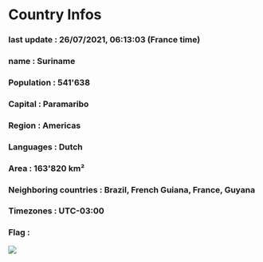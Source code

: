 # Country  Infos
### last update : 26/07/2021, 06:13:03 (France time)

### name : Suriname
### Population : 541'638
### Capital : Paramaribo
### Region : Americas
### Languages : Dutch
### Area : 163'820 km²
### Neighboring countries : Brazil, French Guiana, France, Guyana
### Timezones : UTC-03:00

### Flag :
![](https://restcountries.eu/data/sur.svg)